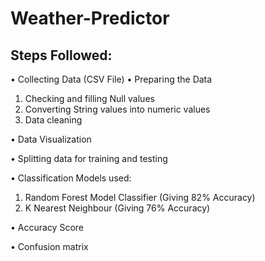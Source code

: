 # Weather-Predictor
## Steps Followed: 
•	Collecting Data (CSV File)
•	Preparing the Data
   1.	Checking and filling Null values
   2.	Converting String values into numeric values
   3.	Data cleaning

•	Data Visualization

•	Splitting data for training and testing

•	Classification Models used:
   1.	Random Forest Model Classifier (Giving 82% Accuracy)
   2.	K Nearest Neighbour (Giving 76% Accuracy)

•	Accuracy Score

•	Confusion matrix 
